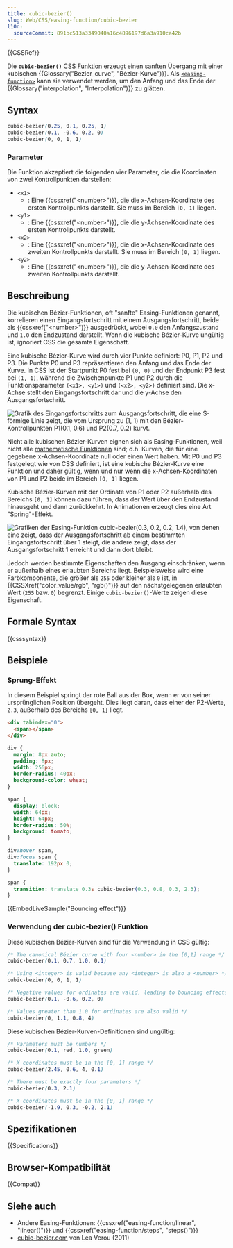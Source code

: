 ```yaml
---
title: cubic-bezier()
slug: Web/CSS/easing-function/cubic-bezier
l10n:
  sourceCommit: 891bc513a3349040a16c4896197d6a3a910ca42b
---
```


{{CSSRef}}

Die **`cubic-bezier()`** [CSS](/de/docs/Web/CSS) [Funktion](/de/docs/Web/CSS/CSS_Values_and_Units/CSS_Value_Functions) erzeugt einen sanften Übergang mit einer kubischen {{Glossary("Bezier_curve", "Bézier-Kurve")}}.
Als [`<easing-function>`](/de/docs/Web/CSS/easing-function) kann sie verwendet werden, um den Anfang und das Ende der {{Glossary("interpolation", "Interpolation")}} zu glätten.

## Syntax

```css
cubic-bezier(0.25, 0.1, 0.25, 1)
cubic-bezier(0.1, -0.6, 0.2, 0)
cubic-bezier(0, 0, 1, 1)
```

### Parameter

Die Funktion akzeptiert die folgenden vier Parameter, die die Koordinaten von zwei Kontrollpunkten darstellen:

- `<x1>`
  - : Eine {{cssxref("&lt;number&gt;")}}, die die x-Achsen-Koordinate des ersten Kontrollpunkts darstellt.
    Sie muss im Bereich `[0, 1]` liegen.
- `<y1>`
  - : Eine {{cssxref("&lt;number&gt;")}}, die die y-Achsen-Koordinate des ersten Kontrollpunkts darstellt.
- `<x2>`
  - : Eine {{cssxref("&lt;number&gt;")}}, die die x-Achsen-Koordinate des zweiten Kontrollpunkts darstellt.
    Sie muss im Bereich `[0, 1]` liegen.
- `<y2>`
  - : Eine {{cssxref("&lt;number&gt;")}}, die die y-Achsen-Koordinate des zweiten Kontrollpunkts darstellt.

## Beschreibung

Die kubischen Bézier-Funktionen, oft "sanfte" Easing-Funktionen genannt, korrelieren einen Eingangsfortschritt mit einem Ausgangsfortschritt, beide als {{cssxref("&lt;number&gt;")}} ausgedrückt, wobei `0.0` den Anfangszustand und `1.0` den Endzustand darstellt.
Wenn die kubische Bézier-Kurve ungültig ist, ignoriert CSS die gesamte Eigenschaft.

Eine kubische Bézier-Kurve wird durch vier Punkte definiert: P0, P1, P2 und P3. Die Punkte P0 und P3 repräsentieren den Anfang und das Ende der Kurve. In CSS ist der Startpunkt P0 fest bei `(0, 0)` und der Endpunkt P3 fest bei `(1, 1)`, während die Zwischenpunkte P1 und P2 durch die Funktionsparameter `(<x1>, <y1>)` und `(<x2>, <y2>)` definiert sind. Die x-Achse stellt den Eingangsfortschritt dar und die y-Achse den Ausgangsfortschritt.

![Grafik des Eingangsfortschritts zum Ausgangsfortschritt, die eine S-förmige Linie zeigt, die vom Ursprung zu (1, 1) mit den Bézier-Kontrollpunkten P1(0.1, 0.6) und P2(0.7, 0.2) kurvt.](cubic-bezier.svg)

Nicht alle kubischen Bézier-Kurven eignen sich als Easing-Funktionen, weil nicht alle [mathematische Funktionen](https://en.wikipedia.org/wiki/Function_%28mathematics%29) sind; d.h. Kurven, die für eine gegebene x-Achsen-Koordinate null oder einen Wert haben. Mit P0 und P3 festgelegt wie von CSS definiert, ist eine kubische Bézier-Kurve eine Funktion und daher gültig, wenn und nur wenn die x-Achsen-Koordinaten von P1 und P2 beide im Bereich `[0, 1]` liegen.

Kubische Bézier-Kurven mit der Ordinate von P1 oder P2 außerhalb des Bereichs `[0, 1]` können dazu führen, dass der Wert über den Endzustand hinausgeht und dann zurückkehrt. In Animationen erzeugt dies eine Art "Spring"-Effekt.

![Grafiken der Easing-Funktion cubic-bezier(0.3, 0.2, 0.2, 1.4), von denen eine zeigt, dass der Ausgangsfortschritt ab einem bestimmten Eingangsfortschritt über 1 steigt, die andere zeigt, dass der Ausgangsfortschritt 1 erreicht und dann dort bleibt.](cubic-bezier_out_of_range.svg)

Jedoch werden bestimmte Eigenschaften den Ausgang einschränken, wenn er außerhalb eines erlaubten Bereichs liegt. Beispielsweise wird eine Farbkomponente, die größer als `255` oder kleiner als `0` ist, in {{CSSXref("color_value/rgb", "rgb()")}} auf den nächstgelegenen erlaubten Wert (`255` bzw. `0`) begrenzt. Einige `cubic-bezier()`-Werte zeigen diese Eigenschaft.

## Formale Syntax

{{csssyntax}}

## Beispiele

### Sprung-Effekt

In diesem Beispiel springt der rote Ball aus der Box, wenn er von seiner ursprünglichen Position übergeht. Dies liegt daran, dass einer der P2-Werte, `2.3`, außerhalb des Bereichs `[0, 1]` liegt.

```html hidden
<div tabindex="0">
  <span></span>
</div>
```

```css hidden
div {
  margin: 8px auto;
  padding: 8px;
  width: 256px;
  border-radius: 40px;
  background-color: wheat;
}

span {
  display: block;
  width: 64px;
  height: 64px;
  border-radius: 50%;
  background: tomato;
}

div:hover span,
div:focus span {
  translate: 192px 0;
}
```

```css
span {
  transition: translate 0.3s cubic-bezier(0.3, 0.8, 0.3, 2.3);
}
```

{{EmbedLiveSample("Bouncing effect")}}

### Verwendung der cubic-bezier() Funktion

Diese kubischen Bézier-Kurven sind für die Verwendung in CSS gültig:

```css example-good
/* The canonical Bézier curve with four <number> in the [0,1] range */
cubic-bezier(0.1, 0.7, 1.0, 0.1)

/* Using <integer> is valid because any <integer> is also a <number> */
cubic-bezier(0, 0, 1, 1)

/* Negative values for ordinates are valid, leading to bouncing effects */
cubic-bezier(0.1, -0.6, 0.2, 0)

/* Values greater than 1.0 for ordinates are also valid */
cubic-bezier(0, 1.1, 0.8, 4)
```

Diese kubischen Bézier-Kurven-Definitionen sind ungültig:

```css example-bad
/* Parameters must be numbers */
cubic-bezier(0.1, red, 1.0, green)

/* X coordinates must be in the [0, 1] range */
cubic-bezier(2.45, 0.6, 4, 0.1)

/* There must be exactly four parameters */
cubic-bezier(0.3, 2.1)

/* X coordinates must be in the [0, 1] range */
cubic-bezier(-1.9, 0.3, -0.2, 2.1)
```

## Spezifikationen

{{Specifications}}

## Browser-Kompatibilität

{{Compat}}

## Siehe auch

- Andere Easing-Funktionen: {{cssxref("easing-function/linear", "linear()")}} und {{cssxref("easing-function/steps", "steps()")}}
- [cubic-bezier.com](https://cubic-bezier.com/) von Lea Verou (2011)
